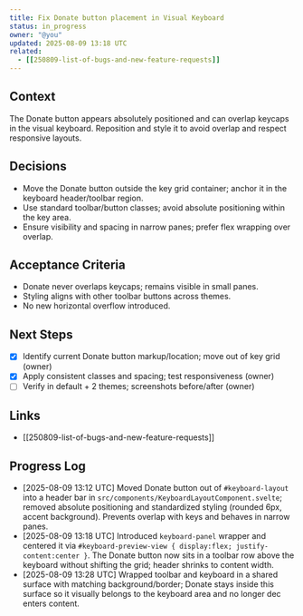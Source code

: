 ```yaml
---
title: Fix Donate button placement in Visual Keyboard
status: in_progress
owner: "@you"
updated: 2025-08-09 13:18 UTC
related:
  - [[250809-list-of-bugs-and-new-feature-requests]]
---
```


## Context
The Donate button appears absolutely positioned and can overlap keycaps in the visual keyboard. Reposition and style it to avoid overlap and respect responsive layouts.

## Decisions
- Move the Donate button outside the key grid container; anchor it in the keyboard header/toolbar region.
- Use standard toolbar/button classes; avoid absolute positioning within the key area.
- Ensure visibility and spacing in narrow panes; prefer flex wrapping over overlap.

## Acceptance Criteria
- Donate never overlaps keycaps; remains visible in small panes.
- Styling aligns with other toolbar buttons across themes.
- No new horizontal overflow introduced.

## Next Steps
- [x] Identify current Donate button markup/location; move out of key grid (owner)
- [x] Apply consistent classes and spacing; test responsiveness (owner)
- [ ] Verify in default + 2 themes; screenshots before/after (owner)

## Links
- [[250809-list-of-bugs-and-new-feature-requests]]

## Progress Log
- [2025-08-09 13:12 UTC] Moved Donate button out of `#keyboard-layout` into a header bar in `src/components/KeyboardLayoutComponent.svelte`; removed absolute positioning and standardized styling (rounded 6px, accent background). Prevents overlap with keys and behaves in narrow panes.
- [2025-08-09 13:18 UTC] Introduced `keyboard-panel` wrapper and centered it via `#keyboard-preview-view { display:flex; justify-content:center }`. The Donate button now sits in a toolbar row above the keyboard without shifting the grid; header shrinks to content width.
- [2025-08-09 13:28 UTC] Wrapped toolbar and keyboard in a shared surface with matching background/border; Donate stays inside this surface so it visually belongs to the keyboard area and no longer dec enters content.
